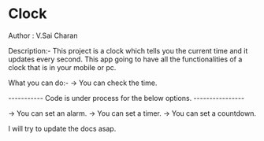 # Clock
Author : V.Sai Charan

Description:-
This project is a clock which tells you the current time and it updates every second. This app going to have all the functionalities of a clock that is in your mobile or pc.

What you can do:-
-> You can check the time.

----------- Code is under process for the below options. ----------------

-> You can set an alarm. 
-> You can set a timer.
-> You can set a countdown.

I will try to update the docs asap.
